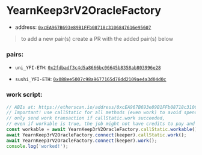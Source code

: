 # YearnKeep3rV2OracleFactory

- address: [`0xcEA967B693e89B1FFb08718c3106847616e95607`](https://etherscan.io/address/0xcEA967B693e89B1FFb08718c3106847616e95607#code)

> to add a new pair(s) create a PR with the added pair(s) below

### pairs:

- `uni_YFI-ETH`: [`0x2fdbadf3c4d5a8666bc06645b8358ab803996e28`](https://etherscan.io/token/0x2fdbadf3c4d5a8666bc06645b8358ab803996e28)

- `sushi_YFI-ETH`: [`0x088ee5007c98a9677165d78dd2109ae4a3d04d0c`](https://etherscan.io/token/0x088ee5007c98a9677165d78dd2109ae4a3d04d0c)



### work script:

```ts
// ABIs at: https://etherscan.io/address/0xcEA967B693e89B1FFb08718c3106847616e95607#code
// Important! use callStatic for all methods (even work) to avoid spending gas
// only send work transaction if callStatic.work succeeded,
// even if workable is true, the job might not have credits to pay and the work tx will revert
const workable = await YearnKeep3rV2OracleFactory.callStatic.workable();
await YearnKeep3rV2OracleFactory.connect(keeper).callStatic.work();
await YearnKeep3rV2OracleFactory.connect(keeper).work();
console.log('worked!');
```

